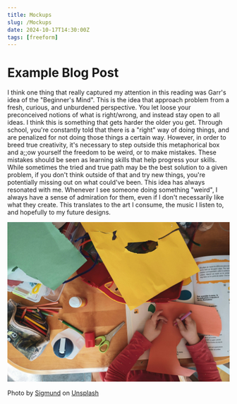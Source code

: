 ```yaml
---
title: Mockups
slug: /Mockups
date: 2024-10-17T14:30:00Z
tags: [freeform]
---
```


# Example Blog Post

I think one thing that really captured my attention in this reading was Garr's idea of the "Beginner's Mind". This is the idea that approach problem from a fresh, curious, and unburdened perspective. You let loose your preconceived notions of what is right/wrong, and instead stay open to all ideas. I think this is something that gets harder the older you get. Through school, you're constantly told that there is a "right" way of doing things, and are penalized for not doing those things a certain way. However, in order to breed true creativity, it's necessary to step outside this metaphorical box and a;;ow yourself the freedom to be weird, or to make mistakes. These mistakes should be seen as learning skills that help progress your skills. While sometimes the tried and true path may be the best solution to a given problem, if you don't think outside of that and try new things, you're potentially missing out on what could've been. This idea has always resonated with me. Whenever I see someone doing something "weird", I always have a sense of admiration for them, even if I don't necessarily like what they create. This translates to the art I consume, the music I listen to, and hopefully to my future designs. 

![coloring](sigmund-TJxotQTUr8o-unsplash.jpg)

Photo by <a href="https://unsplash.com/@sigmund?utm_content=creditCopyText&utm_medium=referral&utm_source=unsplash">Sigmund</a> on <a href="https://unsplash.com/photos/person-holding-blue-and-red-paper-TJxotQTUr8o?utm_content=creditCopyText&utm_medium=referral&utm_source=unsplash">Unsplash</a>
  
